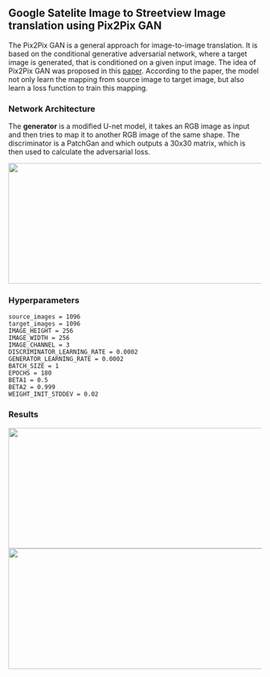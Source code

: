 ## Google Satelite Image to Streetview Image translation using Pix2Pix GAN

The Pix2Pix GAN is a general approach for image-to-image translation. It is based on the conditional generative adversarial network, where a target image is generated, that is conditioned on a given input image. The idea of Pix2Pix GAN was proposed in this [paper](https://arxiv.org/abs/1611.07004). According to the paper, the model not only learn the mapping from source image to target image, but also learn a loss function to train this mapping. 

### Network Architecture
The **generator** is a modified U-net model, it takes an RGB image as input and then tries to map it to another RGB image of the same shape.
The discriminator is a PatchGan and which outputs a 30x30 matrix, which is then used to calculate the adversarial loss.

<img src="https://github.com/Therickysen08/pix2pix/blob/main/images/discriminator.png" width="650" height="240"/>

### Hyperparameters
    source_images = 1096
    target_images = 1096
    IMAGE_HEIGHT = 256
    IMAGE_WIDTH = 256
    IMAGE_CHANNEL = 3
    DISCRIMINATOR_LEARNING_RATE = 0.0002
    GENERATOR_LEARNING_RATE = 0.0002
    BATCH_SIZE = 1
    EPOCHS = 180
    BETA1 = 0.5
    BETA2 = 0.999
    WEIGHT_INIT_STDDEV = 0.02

### Results

<img src="https://github.com/Therickysen08/pix2pix/blob/main/images/result.png" width="650" height="240"/>

<img src="https://github.com/Therickysen08/pix2pix/blob/main/images/result2.png" width="650" height="240"/>

